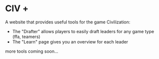 # CIV +
A website that provides useful tools for the game Civilization:
- The "Drafter" allows players to easily draft leaders for any game type (ffa, teamers)
- The "Learn" page gives you an overview for each leader

more tools coming soon...
